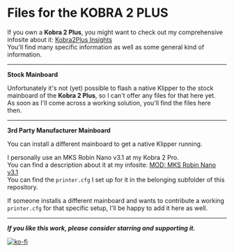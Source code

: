 # Files for the KOBRA 2 PLUS

If you own a **Kobra 2 Plus**, you might want to check out my comprehensive infosite about it: [Kobra2Plus Insights](https://1coderookie.github.io/Kobra2PlusInsights/)  
You'll find many specific information as well as some general kind of information.   

---

**Stock Mainboard**  

Unfortunately it's not (yet) possible to flash a native Klipper to the stock mainboard of the **Kobra 2 Plus**, so I can't offer any files for that here yet.  
As soon as I'll come across a working solution, you'll find the files here then.  

---

**3rd Party Manufacturer Mainboard**  

You can install a different mainboard to get a native Klipper running.  

I personally use an MKS Robin Nano v3.1 at my Kobra 2 Pro.  
You can find a description about it at my infosite: [MOD: MKS Robin Nano v3.1](https://1coderookie.github.io/Kobra2PlusInsights/hardware/mainboard/#mod-mks-robin-nano-v31)   
You can find the `printer.cfg` I set up for it in the belonging subfolder of this repository.   

If someone installs a different mainboard and wants to contribute a working `printer.cfg` for that specific setup, I'll be happy to add it here as well.





<!--
Here you'll find the specific `klipper.bin` and an example `printer.cfg` file for the **Kobra 2 Neo**.  
 
*Thanks to ... for creating and contributing the specific files!*  

---

If you own a **Kobra 2 Neo**, you might want to check out my comprehensive infosite about it: [Kobra2Neo Insights](https://1coderookie.github.io/Kobra2NeoInsights/)  
You'll find many specific information as well as some general kind of information.  

There's also a [specific chapter about Klipper](https://1coderookie.github.io/Kobra2NeoInsights/firmware/fw_klipper/) you might want to check out.  

---

## Installation and Configuration  

***ATTENTION!***
***These files are specifically made for the Kobra 2 Neo - you can't use them with any other printer model!***

Please refer to the [official Klipper documentation about how to install and configure Klipper](https://www.klipper3d.org/Installation.html) in the first place for an extensive description about how to install and configure Klipper!  
(Note: at those docs there's OctoPrint being mentioned - you don't need to have that one installed though!)  

Basically, for flashing your machine with Klipper firmware, you need to rename the file `klipper.bin` to `firmware.bin` and put the file into the root directory of your microSD card. It's advisable to not have any other files on the card.  
Then put the card in the machine's cardreader and switch it on.  
The machine will then enter the flashing mode - sometimes there'll be a message shown at the display of the control unit like "Upating firmware...", sometimes the screen will just stay black.  
However, as the displays of the stock control units don't work with Klipper, just leave it sit for about 5-10 minutes until you switch it off.  
Then remove the card, connect the printer to the host which is running Klipper (e.g. a Raspberry Pi) via USB and switch it on again.  

Then you need to determine the specific serial port of the host where the printer is connected to and set that in the `printer.cfg` file.  
As soon as you have done this correct, you should be able to connect to the printer already though the UI of your frontend (e.g. Mainsail, Fluidd).  

Once you're able to do so, continue with the [configuration checks](https://www.klipper3d.org/Config_checks.html).  
*Don't skip this step and try to start printing right away as you might end up harming the machine if any configuration is somewhat wrong!*  
-->

---

***If you like this work, please consider starring and supporting it.***  

[![ko-fi](https://ko-fi.com/img/githubbutton_sm.svg)](https://ko-fi.com/U6U5NPB51)  
